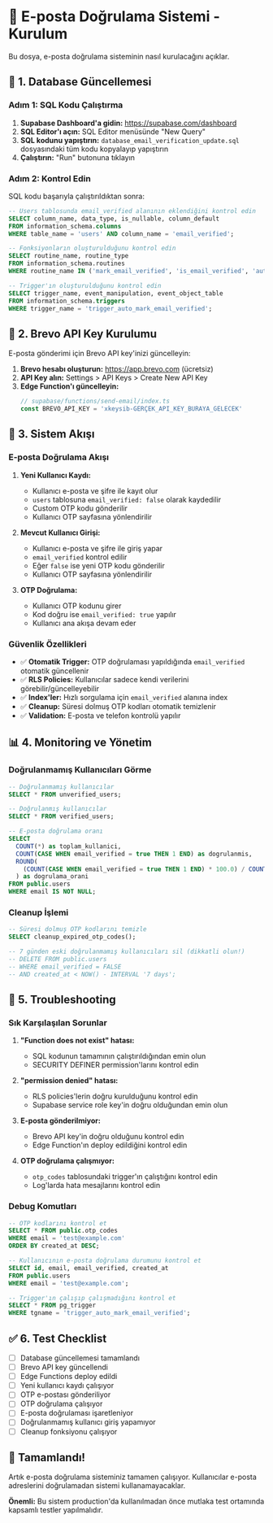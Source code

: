 # 📧 E-posta Doğrulama Sistemi - Kurulum

Bu dosya, e-posta doğrulama sisteminin nasıl kurulacağını açıklar.

## 🚀 1. Database Güncellemesi

### Adım 1: SQL Kodu Çalıştırma

1. **Supabase Dashboard'a gidin:** https://supabase.com/dashboard
2. **SQL Editor'ı açın:** SQL Editor menüsünde "New Query"
3. **SQL kodunu yapıştırın:** `database_email_verification_update.sql` dosyasındaki tüm kodu kopyalayıp yapıştırın
4. **Çalıştırın:** "Run" butonuna tıklayın

### Adım 2: Kontrol Edin

SQL kodu başarıyla çalıştırıldıktan sonra:

```sql
-- Users tablosunda email_verified alanının eklendiğini kontrol edin
SELECT column_name, data_type, is_nullable, column_default 
FROM information_schema.columns 
WHERE table_name = 'users' AND column_name = 'email_verified';

-- Fonksiyonların oluşturulduğunu kontrol edin
SELECT routine_name, routine_type 
FROM information_schema.routines 
WHERE routine_name IN ('mark_email_verified', 'is_email_verified', 'auto_mark_email_verified');

-- Trigger'ın oluşturulduğunu kontrol edin
SELECT trigger_name, event_manipulation, event_object_table 
FROM information_schema.triggers 
WHERE trigger_name = 'trigger_auto_mark_email_verified';
```

## 🔧 2. Brevo API Key Kurulumu

E-posta gönderimi için Brevo API key'inizi güncelleyin:

1. **Brevo hesabı oluşturun:** https://app.brevo.com (ücretsiz)
2. **API Key alın:** Settings > API Keys > Create New API Key
3. **Edge Function'ı güncelleyin:**
   ```typescript
   // supabase/functions/send-email/index.ts
   const BREVO_API_KEY = 'xkeysib-GERÇEK_API_KEY_BURAYA_GELECEK'
   ```

## 🎯 3. Sistem Akışı

### E-posta Doğrulama Akışı

1. **Yeni Kullanıcı Kaydı:**
   - Kullanıcı e-posta ve şifre ile kayıt olur
   - `users` tablosuna `email_verified: false` olarak kaydedilir
   - Custom OTP kodu gönderilir
   - Kullanıcı OTP sayfasına yönlendirilir

2. **Mevcut Kullanıcı Girişi:**
   - Kullanıcı e-posta ve şifre ile giriş yapar
   - `email_verified` kontrol edilir
   - Eğer `false` ise yeni OTP kodu gönderilir
   - Kullanıcı OTP sayfasına yönlendirilir

3. **OTP Doğrulama:**
   - Kullanıcı OTP kodunu girer
   - Kod doğru ise `email_verified: true` yapılır
   - Kullanıcı ana akışa devam eder

### Güvenlik Özellikleri

- ✅ **Otomatik Trigger:** OTP doğrulaması yapıldığında `email_verified` otomatik güncellenir
- ✅ **RLS Policies:** Kullanıcılar sadece kendi verilerini görebilir/güncelleyebilir
- ✅ **Index'ler:** Hızlı sorgulama için `email_verified` alanına index
- ✅ **Cleanup:** Süresi dolmuş OTP kodları otomatik temizlenir
- ✅ **Validation:** E-posta ve telefon kontrolü yapılır

## 📊 4. Monitoring ve Yönetim

### Doğrulanmamış Kullanıcıları Görme

```sql
-- Doğrulanmamış kullanıcılar
SELECT * FROM unverified_users;

-- Doğrulanmış kullanıcılar
SELECT * FROM verified_users;

-- E-posta doğrulama oranı
SELECT 
  COUNT(*) as toplam_kullanici,
  COUNT(CASE WHEN email_verified = true THEN 1 END) as dogrulanmis,
  ROUND(
    (COUNT(CASE WHEN email_verified = true THEN 1 END) * 100.0) / COUNT(*), 2
  ) as dogrulama_orani
FROM public.users 
WHERE email IS NOT NULL;
```

### Cleanup İşlemi

```sql
-- Süresi dolmuş OTP kodlarını temizle
SELECT cleanup_expired_otp_codes();

-- 7 günden eski doğrulanmamış kullanıcıları sil (dikkatli olun!)
-- DELETE FROM public.users 
-- WHERE email_verified = FALSE 
-- AND created_at < NOW() - INTERVAL '7 days';
```

## 🐛 5. Troubleshooting

### Sık Karşılaşılan Sorunlar

1. **"Function does not exist" hatası:**
   - SQL kodunun tamamının çalıştırıldığından emin olun
   - SECURITY DEFINER permission'larını kontrol edin

2. **"permission denied" hatası:**
   - RLS policies'lerin doğru kurulduğunu kontrol edin
   - Supabase service role key'in doğru olduğundan emin olun

3. **E-posta gönderilmiyor:**
   - Brevo API key'in doğru olduğunu kontrol edin
   - Edge Function'ın deploy edildiğini kontrol edin

4. **OTP doğrulama çalışmıyor:**
   - `otp_codes` tablosundaki trigger'ın çalıştığını kontrol edin
   - Log'larda hata mesajlarını kontrol edin

### Debug Komutları

```sql
-- OTP kodlarını kontrol et
SELECT * FROM public.otp_codes 
WHERE email = 'test@example.com' 
ORDER BY created_at DESC;

-- Kullanıcının e-posta doğrulama durumunu kontrol et
SELECT id, email, email_verified, created_at 
FROM public.users 
WHERE email = 'test@example.com';

-- Trigger'ın çalışıp çalışmadığını kontrol et
SELECT * FROM pg_trigger 
WHERE tgname = 'trigger_auto_mark_email_verified';
```

## ✅ 6. Test Checklist

- [ ] Database güncellemesi tamamlandı
- [ ] Brevo API key güncellendi
- [ ] Edge Functions deploy edildi
- [ ] Yeni kullanıcı kaydı çalışıyor
- [ ] OTP e-postası gönderiliyor
- [ ] OTP doğrulama çalışıyor
- [ ] E-posta doğrulaması işaretleniyor
- [ ] Doğrulanmamış kullanıcı giriş yapamıyor
- [ ] Cleanup fonksiyonu çalışıyor

## 🎉 Tamamlandı!

Artık e-posta doğrulama sisteminiz tamamen çalışıyor. Kullanıcılar e-posta adreslerini doğrulamadan sistemi kullanamayacaklar.

**Önemli:** Bu sistem production'da kullanılmadan önce mutlaka test ortamında kapsamlı testler yapılmalıdır. 